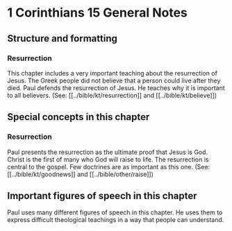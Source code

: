 # 1 Corinthians 15 General Notes
## Structure and formatting

### Resurrection
This chapter includes a very important teaching about the resurrection of Jesus. The Greek people did not believe that a person could live after they died. Paul defends the resurrection of Jesus. He teaches why it is important to all believers. (See: [[../bible/kt/resurrection]] and [[../bible/kt/believe]])

## Special concepts in this chapter

### Resurrection
Paul presents the resurrection as the ultimate proof that Jesus is God. Christ is the first of many who God will raise to life. The resurrection is central to the gospel. Few doctrines are as important as this one. (See: [[../bible/kt/goodnews]] and [[../bible/other/raise]])

## Important figures of speech in this chapter

Paul uses many different figures of speech in this chapter. He uses them to express difficult theological teachings in a way that people can understand.